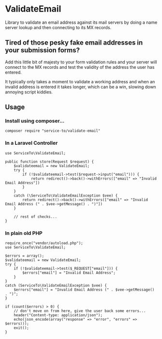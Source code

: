 # ValidateEmail
Library to validate an email address against its mail servers by doing a name server lookup and then connecting to its MX records.

## Tired of those pesky fake email addresses in your submission forms?
Add this little bit of majesty to your form validation rules and your server will connect to the MX records and test the validity of the address the user has entered.

It typically only takes a moment to validate a working address and when an invalid address is entered it takes longer, which can be a win, slowing down annoying script kiddies.

## Usage
### Install using composer...
	composer require "service-to/validate-email"

### In a Laravel Controller
	use ServiceTo\ValidateEmail;

	public function store(Request $request) {
		$validateemail = new ValidateEmail;
		try {
			if (!$validateemail->test($request->input("email"))) {
				return redirect()->back()->withErrors(["email" => "Invalid Email Address"])
			}
		}
		catch (\ServiceTo\ValidateEmailException $vee) {
			return redirect()->back()->withErrors(["email" => "Invalid Email Address (" . $vee->getMessage() . ")"])
		}

		// rest of checks...
	}

### In plain old PHP
	require_once("vendor/autoload.php");
	use ServiceTo\ValidateEmail;

	$errors = array();
	$validateemail = new ValidateEmail;
	try {
		if (!$validateemail->test($_REQUEST["email"])) {
			$errors["email"] = "Invalid Email Address";
		}
	}
	catch (ServiceTo\ValidateEmailException $vee) {
		$errors["email"] = "Invalid Email Address (" . $vee->getMessage() . ")";
	}

	if (count($errors) > 0) {
		// don't move on from here, give the user back some errors...
		header("Content-type: application/json");
		echo(json_encode(array("response" => "error", "errors" => $errors)));
		exit();
	}


